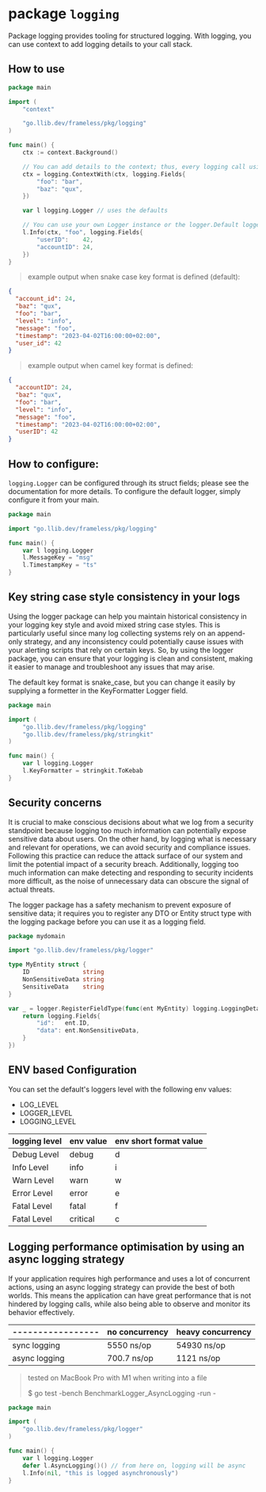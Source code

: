 # package `logging`

Package logging provides tooling for structured logging.
With logging, you can use context to add logging details to your call stack.

## How to use

```go
package main

import (
	"context"

	"go.llib.dev/frameless/pkg/logging"
)

func main() {
	ctx := context.Background()

	// You can add details to the context; thus, every logging call using this context will inherit the details.
	ctx = logging.ContextWith(ctx, logging.Fields{
		"foo": "bar",
		"baz": "qux",
	})

	var l logging.Logger // uses the defaults

	// You can use your own Logger instance or the logger.Default logger instance if you plan to log to the STDOUT. 
	l.Info(ctx, "foo", logging.Fields{
		"userID":    42,
		"accountID": 24,
	})
}

```

> example output when snake case key format is defined (default):

```json
{
  "account_id": 24,
  "baz": "qux",
  "foo": "bar",
  "level": "info",
  "message": "foo",
  "timestamp": "2023-04-02T16:00:00+02:00",
  "user_id": 42
}
```

> example output when camel key format is defined:

```json
{
  "accountID": 24,
  "baz": "qux",
  "foo": "bar",
  "level": "info",
  "message": "foo",
  "timestamp": "2023-04-02T16:00:00+02:00",
  "userID": 42
}
```

## How to configure:

`logging.Logger` can be configured through its struct fields; please see the documentation for more details.
To configure the default logger, simply configure it from your main.

```go
package main

import "go.llib.dev/frameless/pkg/logging"

func main() {
	var l logging.Logger
	l.MessageKey = "msg"
	l.TimestampKey = "ts"
}
```

## Key string case style consistency in your logs

Using the logger package can help you maintain historical consistency in your logging key style
and avoid mixed string case styles.
This is particularly useful since many log collecting systems rely on an append-only strategy,
and any inconsistency could potentially cause issues with your alerting scripts that rely on certain keys.
So, by using the logger package, you can ensure that your logging is clean and consistent,
making it easier to manage and troubleshoot any issues that may arise.

The default key format is snake_case, but you can change it easily by supplying a formetter in the KeyFormatter Logger
field.

```go
package main

import (
	"go.llib.dev/frameless/pkg/logging"
	"go.llib.dev/frameless/pkg/stringkit"
)

func main() {
	var l logging.Logger
	l.KeyFormatter = stringkit.ToKebab
}

```

## Security concerns

It is crucial to make conscious decisions about what we log from a security standpoint
because logging too much information can potentially expose sensitive data about users.
On the other hand, by logging what is necessary and relevant for operations,
we can avoid security and compliance issues.
Following this practice can reduce the attack surface of our system and limit the potential impact of a security breach.
Additionally, logging too much information can make detecting and responding to security incidents more difficult,
as the noise of unnecessary data can obscure the signal of actual threats.

The logger package has a safety mechanism to prevent exposure of sensitive data;
it requires you to register any DTO or Entity struct type with the logging package
before you can use it as a logging field.

```go
package mydomain

import "go.llib.dev/frameless/pkg/logger"

type MyEntity struct {
	ID               string
	NonSensitiveData string
	SensitiveData    string
}

var _ = logger.RegisterFieldType(func(ent MyEntity) logging.LoggingDetail {
	return logging.Fields{
		"id":   ent.ID,
		"data": ent.NonSensitiveData,
	}
})

```

## ENV based Configuration

You can set the default's loggers level with the following env values:

- LOG_LEVEL
- LOGGER_LEVEL
- LOGGING_LEVEL

| logging level | env value | env short format value |
|---------------|-----------|------------------------|
| Debug Level   | 	debug    | d                      | 
| Info Level    | 	info     | i                      | 
| Warn Level    | 	warn     | w                      | 
| Error Level   | 	error    | e                      | 
| Fatal Level   | 	fatal    | f                      | 
| Fatal Level   | 	critical | c                      | 

## Logging performance optimisation by using an async logging strategy

If your application requires high performance and uses a lot of concurrent actions,
using an async logging strategy can provide the best of both worlds.
This means the application can have great performance that is not hindered by logging calls,
while also being able to observe and monitor its behavior effectively.

| ----------------- | no concurrency | heavy concurrency |
|-------------------|----------------|-------------------|
| sync logging      | 5550 ns/op     | 54930 ns/op       |
| async logging     | 700.7 ns/op    | 1121 ns/op        |

> tested on MacBook Pro with M1 when writing into a file
>
> $ go test -bench BenchmarkLogger_AsyncLogging -run -

```go
package main

import (
	"go.llib.dev/frameless/pkg/logger"
)

func main() {
	var l logging.Logger
	defer l.AsyncLogging()() // from here on, logging will be async
	l.Info(nil, "this is logged asynchronously")
}
```

